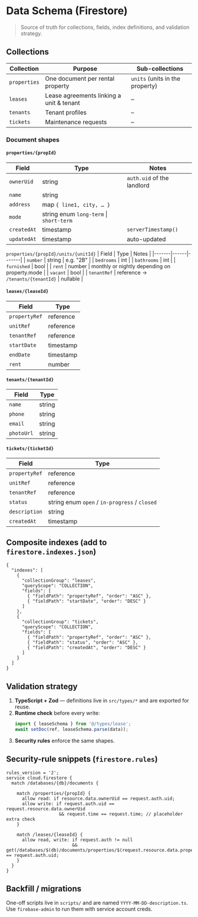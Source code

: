# Data Schema (Firestore)

> Source of truth for collections, fields, index definitions, and validation strategy.

## Collections

| Collection | Purpose | Sub-collections |
|------------|---------|-----------------|
| `properties` | One document per rental property | `units` (units in the property) |
| `leases`     | Lease agreements linking a unit & tenant | – |
| `tenants`    | Tenant profiles | – |
| `tickets`    | Maintenance requests | – |

### Document shapes

#### `properties/{propId}`
| Field | Type | Notes |
|-------|------|-------|
| `ownerUid` | string | `auth.uid` of the landlord |
| `name` | string |
| `address` | map `{ line1, city, … }` |
| `mode` | string enum `long-term` \| `short-term` |
| `createdAt` | timestamp | `serverTimestamp()` |
| `updatedAt` | timestamp | auto-updated |

`properties/{propId}/units/{unitId}`
| Field | Type | Notes |
|-------|------|-------|
| `number` | string | e.g. "2B" |
| `bedrooms` | int |
| `bathrooms` | int |
| `furnished` | bool |
| `rent` | number | monthly or nightly depending on property.mode |
| `vacant` | bool |
| `tenantRef` | reference → `/tenants/{tenantId}` | nullable |

#### `leases/{leaseId}`
| Field | Type |
|-------|------|
| `propertyRef` | reference |
| `unitRef` | reference |
| `tenantRef` | reference |
| `startDate` | timestamp |
| `endDate` | timestamp |
| `rent` | number |

#### `tenants/{tenantId}`
| Field | Type |
|-------|------|
| `name` | string |
| `phone` | string |
| `email` | string |
| `photoUrl` | string |

#### `tickets/{ticketId}`
| Field | Type |
|-------|------|
| `propertyRef` | reference |
| `unitRef` | reference |
| `tenantRef` | reference |
| `status` | string enum `open` / `in-progress` / `closed` |
| `description` | string |
| `createdAt` | timestamp |

## Composite indexes (add to `firestore.indexes.json`)
```jsonc
{
  "indexes": [
    {
      "collectionGroup": "leases",
      "queryScope": "COLLECTION",
      "fields": [
        { "fieldPath": "propertyRef", "order": "ASC" },
        { "fieldPath": "startDate", "order": "DESC" }
      ]
    },
    {
      "collectionGroup": "tickets",
      "queryScope": "COLLECTION",
      "fields": [
        { "fieldPath": "propertyRef", "order": "ASC" },
        { "fieldPath": "status", "order": "ASC" },
        { "fieldPath": "createdAt", "order": "DESC" }
      ]
    }
  ]
}
```

## Validation strategy

1. **TypeScript + Zod** — definitions live in `src/types/*` and are exported for reuse.
2. **Runtime check** before every write:
   ```ts
   import { leaseSchema } from '@/types/lease';
   await setDoc(ref, leaseSchema.parse(data));
   ```
3. **Security rules** enforce the same shapes.

## Security-rule snippets (`firestore.rules`)
```rules
rules_version = '2';
service cloud.firestore {
  match /databases/{db}/documents {

    match /properties/{propId} {
      allow read: if resource.data.ownerUid == request.auth.uid;
      allow write: if request.auth.uid == request.resource.data.ownerUid
                    && request.time == request.time; // placeholder extra check
    }

    match /leases/{leaseId} {
      allow read, write: if request.auth != null
                         && get(/databases/$(db)/documents/properties/$(request.resource.data.propertyRef.id)).data.ownerUid == request.auth.uid;
    }
  }
}
```

## Backfill / migrations

One-off scripts live in `scripts/` and are named `YYYY-MM-DD-description.ts`. Use `firebase-admin` to run them with service account creds.
